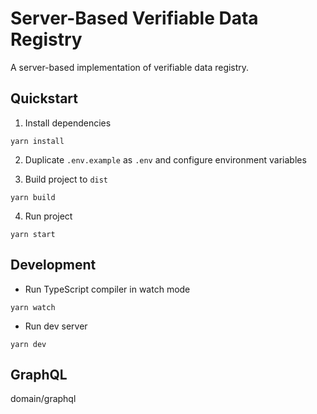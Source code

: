 # Server-Based Verifiable Data Registry

A server-based implementation of verifiable data registry.

## Quickstart

1. Install dependencies

```shell
yarn install
```

2. Duplicate `.env.example` as `.env` and configure environment variables

3. Build project to `dist`

```shell
yarn build
```

4. Run project

```shell
yarn start
```

## Development

- Run TypeScript compiler in watch mode

```shell
yarn watch
```

- Run dev server

```shell
yarn dev
```

## GraphQL

domain/graphql

